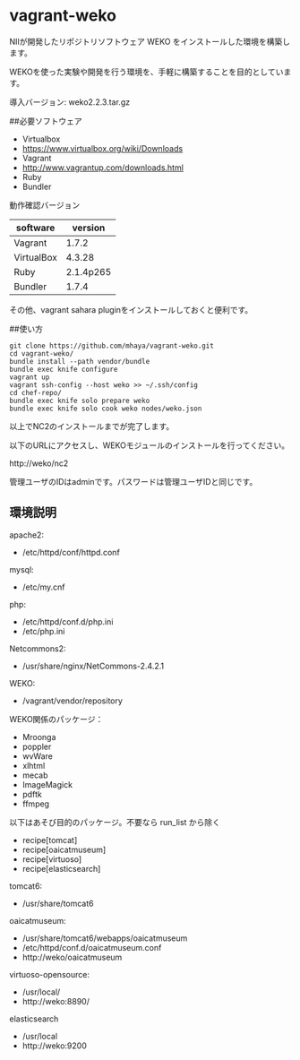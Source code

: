 vagrant-weko
======

NIIが開発したリポジトリソフトウェア WEKO をインストールした環境を構築します。

WEKOを使った実験や開発を行う環境を、手軽に構築することを目的としています。

導入バージョン: weko2.2.3.tar.gz

##必要ソフトウェア

* Virtualbox
 * https://www.virtualbox.org/wiki/Downloads
* Vagrant
 * http://www.vagrantup.com/downloads.html
* Ruby
 * Bundler

動作確認バージョン

| software  | version    |
|-----------|------------|
|Vagrant    |1.7.2       |
|VirtualBox |4.3.28 |
|Ruby       |2.1.4p265   |
|Bundler    |1.7.4      |

その他、vagrant sahara pluginをインストールしておくと便利です。

##使い方

```
git clone https://github.com/mhaya/vagrant-weko.git
cd vagrant-weko/
bundle install --path vendor/bundle
bundle exec knife configure
vagrant up
vagrant ssh-config --host weko >> ~/.ssh/config
cd chef-repo/
bundle exec knife solo prepare weko
bundle exec knife solo cook weko nodes/weko.json
```

以上でNC2のインストールまでが完了します。

以下のURLにアクセスし、WEKOモジュールのインストールを行ってください。

http://weko/nc2

管理ユーザのIDはadminです。パスワードは管理ユーザIDと同じです。

## 環境説明

apache2:

- /etc/httpd/conf/httpd.conf

mysql:

- /etc/my.cnf

php:

- /etc/httpd/conf.d/php.ini
- /etc/php.ini

Netcommons2:

- /usr/share/nginx/NetCommons-2.4.2.1

WEKO:

- /vagrant/vendor/repository

WEKO関係のパッケージ：

- Mroonga
- poppler
- wvWare
- xlhtml
- mecab
- ImageMagick
- pdftk
- ffmpeg

以下はあそび目的のパッケージ。不要なら run_list から除く

- recipe[tomcat]
- recipe[oaicatmuseum]
- recipe[virtuoso]
- recipe[elasticsearch]


tomcat6:
- /usr/share/tomcat6

oaicatmuseum:
- /usr/share/tomcat6/webapps/oaicatmuseum
- /etc/httpd/conf.d/oaicatmuseum.conf
- http://weko/oaicatmuseum

virtuoso-opensource:
- /usr/local/
- http://weko:8890/

elasticsearch
- /usr/local
- http://weko:9200
